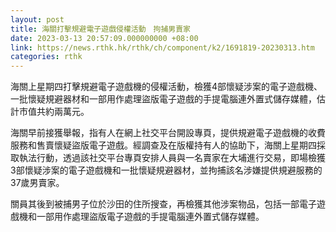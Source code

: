 ```yaml
---
layout: post
title: 海關打擊規避電子遊戲侵權活動　拘捕男賣家
date: 2023-03-13 20:57:09.000000000 +08:00
link: https://news.rthk.hk/rthk/ch/component/k2/1691819-20230313.htm
categories: rthk
---
```


海關上星期四打擊規避電子遊戲機的侵權活動，檢獲4部懷疑涉案的電子遊戲機、一批懷疑規避器材和一部用作處理盜版電子遊戲的手提電腦連外置式儲存媒體，估計市值共約兩萬元。

海關早前接獲舉報，指有人在網上社交平台開設專頁，提供規避電子遊戲機的收費服務和售賣懷疑盜版電子遊戲。經調查及在版權持有人的協助下，海關上星期四採取執法行動，透過該社交平台專頁安排人員與一名賣家在大埔進行交易，即場檢獲3部懷疑涉案的電子遊戲機和一批懷疑規避器材，並拘捕該名涉嫌提供規避服務的37歲男賣家。

關員其後到被捕男子位於沙田的住所搜查，再檢獲其他涉案物品，包括一部電子遊戲機和一部用作處理盜版電子遊戲的手提電腦連外置式儲存媒體。
